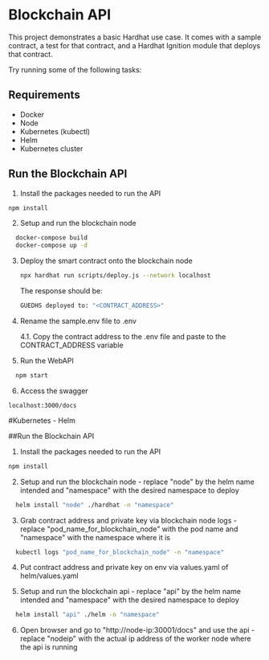 # Blockchain API

This project demonstrates a basic Hardhat use case. It comes with a sample contract, a test for that contract, and a Hardhat Ignition module that deploys that contract.

Try running some of the following tasks:

## Requirements

- Docker
- Node
- Kubernetes (kubectl)
- Helm
- Kubernetes cluster

## Run the Blockchain API

1. Install the packages needed to run the API

```bash
npm install
```

2. Setup and run the blockchain node

```bash
  docker-compose build
  docker-compose up -d
```

3. Deploy the smart contract onto the blockchain node

    ```bash
    npx hardhat run scripts/deploy.js --network localhost
    ```

    The response should be: 
    ```bash
    GUEDHS deployed to: "<CONTRACT_ADDRESS>"
    ```

4. Rename the sample.env file to .env
    
    4.1. Copy the contract address to the .env file and paste to the CONTRACT_ADDRESS variable

5. Run the WebAPI
```bash
  npm start
```

6. Access the swagger 

``` 
localhost:3000/docs 
```

#Kubernetes - Helm

##Run the Blockchain API

1. Install the packages needed to run the API

```bash
npm install
```

2. Setup and run the blockchain node - replace "node" by the helm name intended and "namespace" with the desired namespace to deploy
```bash
  helm install "node" ./hardhat -n "namespace"
```
3. Grab contract address and private key via blockchain node logs - replace "pod_name_for_blockchain_node" with the pod name and "namespace" with the namespace where it is
```bash
  kubectl logs "pod_name_for_blockchain_node" -n "namespace"
```

4. Put contract address and private key on env via values.yaml of helm/values.yaml

5. Setup and run the blockchain api - replace "api" by the helm name intended and "namespace" with the desired namespace to deploy
```bash
  helm install "api" ./helm -n "namespace"
```

6. Open browser and go to "http://node-ip:30001/docs" and use the api - replace "nodeip" with the actual ip address of the worker node where the api is running
